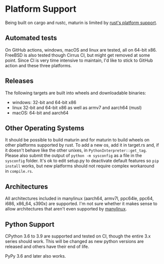 # Platform Support

Being built on cargo and rustc, maturin is limited by [rust's platform support](https://doc.rust-lang.org/nightly/rustc/platform-support.html).

## Automated tests

On GitHub actions, windows, macOS and linux are tested, all
on 64-bit x86. FreeBSD is also tested though Cirrus CI, but might get removed at
some point. Since CI is very time intensive to maintain, I'd like to stick to
GitHub action and these three platforms.

## Releases

The following targets are built into wheels and downloadable binaries:

 * windows: 32-bit and 64-bit x86
 * linux 32-bit and 64-bit x86 as well as armv7 and aarch64 (musl)
 * macOS: 64-bit and aarch64

## Other Operating Systems

It should be possible to build maturin and for maturin to build wheels on other platforms supported by rust.
To add a new os, add it in target.rs and, if it doesn't behave like the other unixes, in
`PythonInterpreter::get_tag`. Please also submit the output of `python -m sysconfig` as a file in the `sysconfig` folder.
It's ok to edit setup.py to deactivate default features so `pip install` works, but new platforms should not
require complex workaround in `compile.rs`.

## Architectures

All architectures included in manylinux (aarch64, armv7l, ppc64le, ppc64, i686, x86_64, s390x) are supported.
I'm not sure whether it makes sense to allow architectures that aren't even
supported by [manylinux](https://github.com/pypa/manylinux).

## Python Support

CPython 3.6 to 3.9 are supported and tested on CI, though the entire 3.x series should work.
This will be changed as new python versions are released and others have their end of life.

PyPy 3.6 and later also works.
